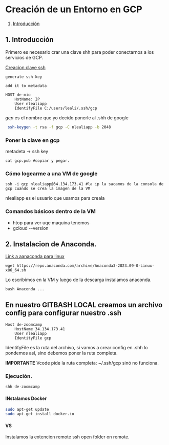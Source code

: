 # Creación de un Entorno en GCP

1. [Introducción](#1.-introducción)


## 1. Introducción

Primero es necesario crar una clave shh para poder conectarnos a los servicios de GCP.

[Creacion clave ssh](https://cloud.google.com/compute/docs/connect/create-ssh-keys?hl=es-419)


```
generate ssh key

add it to metadata

HOST de-mio
    HotName: IP
    User nlealiapp
    IdentifyFile C:/users/leali/.ssh/gcp
```

_gcp_ es el nombre que yo decido ponerle al .shh de google

```bash
 ssh-keygen -t rsa -f gcp -C nlealiapp -b 2048
```

### Poner la clave en gcp

metadeta -> ssh key

```
cat gcp.pub #copiar y pegar.
```

### Cómo logearme a una VM de google

```
ssh -i gcp nlealiapp@34.134.173.41 #la ip la sacamos de la consola de gcp cuando se crea la imagen de la VM
```

nlealiapp es el usuario que usamos para creala

### Comandos básicos dentro de la VM

- htop para ver uqe maquina tenemos
- gcloud --version 


## 2. Instalacion de Anaconda.

[Link a aanaconda para linux](https://repo.anaconda.com/archive/Anaconda3-2023.09-0-Linux-x86_64.sh)


```
wget https://repo.anaconda.com/archive/Anaconda3-2023.09-0-Linux-x86_64.sh
```

Lo escribimos en la VM y luego de la descarga instalamos anaconda.

```
bash Anaconda ...
```

## En nuestro GITBASH LOCAL creamos un archivo config para configurar nuestro .ssh

```
Host de-zoomcamp
	HostName 34.134.173.41
	User nlealiapp
	IdentityFile gcp
```

IdentifyFile es la ruta del archivo, si vamos a crear config en .shh lo pondemos así, sino debemos poner la ruta completa.

__IMPORTANTE__ Vcode pide la ruta completa: ~/.ssh/gcp sinó no funciona.

### Ejecución.

```bash
shh de-zoomcamp
```


#### INstalamos Docker

```bash
sudo apt-get update
sudo apt-get install docker.io
```

#### VS

Instalamos la extencion remote ssh open folder on remote.

